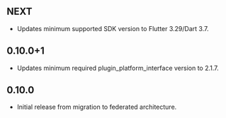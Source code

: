 ## NEXT

* Updates minimum supported SDK version to Flutter 3.29/Dart 3.7.

## 0.10.0+1

* Updates minimum required plugin_platform_interface version to 2.1.7.

## 0.10.0

* Initial release from migration to federated architecture.

